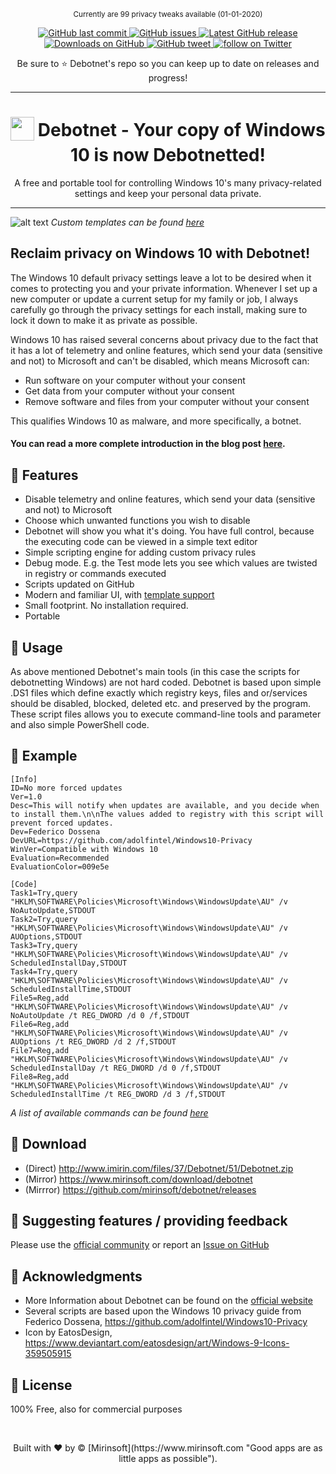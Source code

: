 <p align="center"> <sup> Currently are 99 privacy tweaks available (01-01-2020) </sup> <p align="center">
 
<p align="center">
 
<a href="https://github.com/mirinsoft/debotnet/commits/master">
<img src="https://img.shields.io/github/last-commit/mirinsoft/debotnet.svg?style=flat-square&logo=github&logoColor=white"
alt="GitHub last commit">
<a href="https://github.com/mirinsoft/debotnet/issues">
<img src="https://img.shields.io/github/issues-raw/mirinsoft/debotnet.svg?style=flat-square&logo=github&logoColor=white"
alt="GitHub issues">   
 
<a href="https://github.com/Mirinsoft/Debotnet/releases/latest" target="_blank">
 <img alt="Latest GitHub release" src="https://img.shields.io/github/release/mirinsoft/debotnet.svg" />
</a>
<a href="https://github.com/Mirinsoft/Debotnet/releases" target="_blank">
 <img alt="Downloads on GitHub" src="https://img.shields.io/github/downloads/Mirinsoft/debotnet/total.svg?style=flat-square" />
</a>

<a href="https://twitter.com/intent/tweet?text=Reclaim your Windows 10 privacy with Debotnet!&url=https%3A%2F%2Fgithub.com%2Fmirinsoft%2Fdebotnet">
<img src="https://img.shields.io/twitter/url/https/github.com/mirinsoft/debotnet.svg?style=flat-square&logo=twitter"
alt="GitHub tweet">
 
<a href="https://twitter.com/intent/follow?screen_name=Mirinsoft">
 <img src="https://img.shields.io/twitter/follow/Mirinsoft?style=social&logo=twitter"alt="follow on Twitter"></a>

</p>

<p align="center">Be sure to ⭐️ Debotnet's repo so you can keep up to date on releases and progress!</p>
  

*** 
<h1 align="center">
<sub>
<img  src="https://github.com/Mirinsoft/Debotnet/raw/master/debotnet.png"
      height="38"
      width="38">
</sub>
Debotnet - Your copy of Windows 10 is now Debotnetted!
</h1>

<p align="center">
A free and portable tool for controlling Windows 10's many privacy-related settings and keep your personal data private.

</p>

*** 


![alt text](https://www.mirinsoft.com/images/news/debotnet-intro.png)
*Custom templates can be found [here](https://github.com/mirinsoft/debotnet/blob/master/templates/design.md)*

## Reclaim privacy on Windows 10 with Debotnet!

The Windows 10 default privacy settings leave a lot to be desired when it comes to protecting you and your private information. Whenever I set up a new computer or update a current setup for my family or job, I always carefully go through the privacy settings for each install, making sure to lock it down to make it as private as possible.

Windows 10 has raised several concerns about privacy due to the fact that it has a lot of telemetry and online features, which send your data (sensitive and not) to Microsoft and can't be disabled, which means Microsoft can:

* Run software on your computer without your consent
* Get data from your computer without your consent
* Remove software and files from your computer without your consent

This qualifies Windows 10 as malware, and more specifically, a botnet.

#### You can read a more complete introduction in the blog post [here](https://www.mirinsoft.com/blog/news/60-take-charge-of-locking-down-your-privacy-with-debotnet).

## 🎨 Features

* Disable telemetry and online features, which send your data (sensitive and not) to Microsoft
* Choose which unwanted functions you wish to disable
* Debotnet will show you what it's doing. You have full control, because the executing code can be viewed in a simple text editor
* Simple scripting engine for adding custom privacy rules
* Debug mode. E.g. the Test mode lets you see which values are twisted in registry or commands executed
* Scripts updated on GitHub
* Modern and familiar UI, with [template support](https://github.com/mirinsoft/debotnet/blob/master/templates/design.md)
* Small footprint. No installation required.
* Portable

## 🔨 Usage
As above mentioned Debotnet's main tools (in this case the scripts for debotnetting Windows) are not hard coded. Debotnet is based upon simple .DS1 files which define exactly which registry keys, files and or/services should be disabled, blocked, deleted etc. and preserved by the program. These script files allows you to execute command-line tools and parameter and also simple PowerShell code.

## 🐾 Example
```
[Info]
ID=No more forced updates
Ver=1.0
Desc=This will notify when updates are available, and you decide when to install them.\n\nThe values added to registry with this script will prevent forced updates.
Dev=Federico Dossena
DevURL=https://github.com/adolfintel/Windows10-Privacy
WinVer=Compatible with Windows 10
Evaluation=Recommended
EvaluationColor=009e5e

[Code]
Task1=Try,query "HKLM\SOFTWARE\Policies\Microsoft\Windows\WindowsUpdate\AU" /v NoAutoUpdate,STDOUT
Task2=Try,query "HKLM\SOFTWARE\Policies\Microsoft\Windows\WindowsUpdate\AU" /v AUOptions,STDOUT
Task3=Try,query "HKLM\SOFTWARE\Policies\Microsoft\Windows\WindowsUpdate\AU" /v ScheduledInstallDay,STDOUT
Task4=Try,query "HKLM\SOFTWARE\Policies\Microsoft\Windows\WindowsUpdate\AU" /v ScheduledInstallTime,STDOUT
File5=Reg,add "HKLM\SOFTWARE\Policies\Microsoft\Windows\WindowsUpdate\AU" /v NoAutoUpdate /t REG_DWORD /d 0 /f,STDOUT
File6=Reg,add "HKLM\SOFTWARE\Policies\Microsoft\Windows\WindowsUpdate\AU" /v AUOptions /t REG_DWORD /d 2 /f,STDOUT
File7=Reg,add "HKLM\SOFTWARE\Policies\Microsoft\Windows\WindowsUpdate\AU" /v ScheduledInstallDay /t REG_DWORD /d 0 /f,STDOUT
File8=Reg,add "HKLM\SOFTWARE\Policies\Microsoft\Windows\WindowsUpdate\AU" /v ScheduledInstallTime /t REG_DWORD /d 3 /f,STDOUT
```
*A list of available commands can be found [here](https://github.com/mirinsoft/debotnet/blob/master/docs/commands.md)*

## 💾 Download 
* (Direct) http://www.imirin.com/files/37/Debotnet/51/Debotnet.zip
* (Mirror) https://www.mirinsoft.com/download/debotnet 
* (Mirrror) https://github.com/mirinsoft/debotnet/releases


## 💬 Suggesting features / providing feedback
Please use the [official community](https://www.mirinsoft.com/community) or report an [Issue on GitHub](https://github.com/mirinsoft/debotnet/issues/new)

## 🚀 Acknowledgments
* More Information about Debotnet can be found on the [official website](https://www.mirinsoft.com/ms-apps/debotnet)
* Several scripts are based upon the Windows 10 privacy guide from Federico Dossena, https://github.com/adolfintel/Windows10-Privacy
* Icon by EatosDesign, https://www.deviantart.com/eatosdesign/art/Windows-9-Icons-359505915

## 📜 License
100% Free, also for commercial purposes

<br>

<p align="center">Built with ❤︎ by © [Mirinsoft](https://www.mirinsoft.com "Good apps are as little apps as possible").</p>
